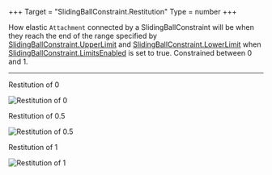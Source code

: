 +++
Target = "SlidingBallConstraint.Restitution"
Type = number
+++

How elastic `Attachment` connected by a SlidingBallConstraint will be when they reach the end of the range specified by [SlidingBallConstraint.UpperLimit](https://developer.roblox.com/api-reference/property/SlidingBallConstraint/UpperLimit) and [SlidingBallConstraint.LowerLimit](https://developer.roblox.com/api-reference/property/SlidingBallConstraint/LowerLimit) when [SlidingBallConstraint.LimitsEnabled](https://developer.roblox.com/api-reference/property/SlidingBallConstraint/LimitsEnabled) is set to true. Constrained between 0 and 1.***Restitution of 0![Restitution of 0][1]Restitution of 0.5![Restitution of 0.5][2]Restitution of 1![Restitution of 1][3][1]: https://developer.roblox.com/assets/5b5b63434bf5bf624023dc3c/SlidingBallConstraintRestitution0.gif[2]: https://developer.roblox.com/assets/5b5b6370f9cd894d3d8abc96/SlidingBallConstraintRestitution.5.gif[3]: https://developer.roblox.com/assets/5b5b64587eac3e673d5e5720/SlidingBallConstraintRestitution1.gif